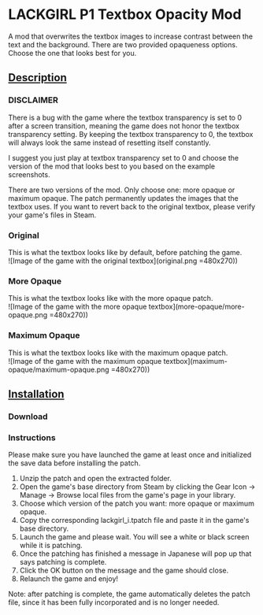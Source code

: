 # LACKGIRL P1 Textbox Opacity Mod
A mod that overwrites the textbox images to increase contrast between the text and the background. There are two provided opaqueness options. Choose the one that looks best for you.

## <b><ins>Description</ins></b>

### DISCLAIMER
There is a bug with the game where the textbox transparency is set to 0 after a screen transition, meaning the game does not honor the textbox transparency setting. By keeping the textbox transparency to 0, the textbox will always look the same instead of resetting itself constantly.

I suggest you just play at textbox transparency set to 0 and choose the version of the mod that looks best to you based on the example screenshots.

There are two versions of the mod. Only choose one: more opaque or maximum opaque. The patch permanently updates the images that the textbox uses. If you want to revert back to the original textbox, please verify your game's files in Steam.

### Original
This is what the textbox looks like by default, before patching the game.
<br>
![Image of the game with the original textbox](original.png =480x270))

### More Opaque
This is what the textbox looks like with the more opaque patch.
<br>
![Image of the game with the more opaque textbox](more-opaque/more-opaque.png =480x270))

### Maximum Opaque
This is what the textbox looks like with the maximum opaque patch.
<br>
![Image of the game with the maximum opaque textbox](maximum-opaque/maximum-opaque.png =480x270))

## <b><ins>Installation</ins></b>

### Download

### Instructions
Please make sure you have launched the game at least once and initialized the save data before installing the patch.

1. Unzip the patch and open the extracted folder.
2. Open the game's base directory from Steam by clicking the Gear Icon -> Manage -> Browse local files from the game's page in your library.
3. Choose which version of the patch you want: more opaque or maximum opaque.
4. Copy the corresponding lackgirl_i.tpatch file and paste it in the game's base directory.
5. Launch the game and please wait. You will see a white or black screen while it is patching.
6. Once the patching has finished a message in Japanese will pop up that says patching is complete.
7. Click the OK button on the message and the game should close.
8. Relaunch the game and enjoy!

Note: after patching is complete, the game automatically deletes the patch file, since it has been fully incorporated and is no longer needed.